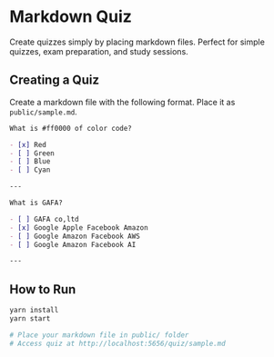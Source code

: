 # Markdown Quiz

Create quizzes simply by placing markdown files.
Perfect for simple quizzes, exam preparation, and study sessions.

## Creating a Quiz

Create a markdown file with the following format.
Place it as `public/sample.md`.

```markdown
What is #ff0000 of color code?

- [x] Red
- [ ] Green
- [ ] Blue
- [ ] Cyan

---

What is GAFA?

- [ ] GAFA co,ltd
- [x] Google Apple Facebook Amazon
- [ ] Google Amazon Facebook AWS
- [ ] Google Amazon Facebook AI

---
```

## How to Run

```bash
yarn install
yarn start

# Place your markdown file in public/ folder
# Access quiz at http://localhost:5656/quiz/sample.md
```
